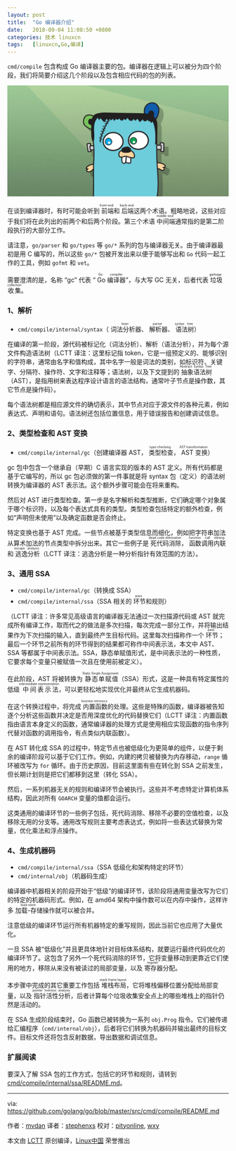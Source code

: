 ```yaml
---
layout: post
title:	"Go 编译器介绍"
date:	2018-09-04 11:08:50 +0800 
categories:	技术 linuxcn 
tags:	[linuxcn,Go,编译]
---
```



`cmd/compile` 包含构成 Go 编译器主要的包。编译器在逻辑上可以被分为四个阶段，我们将简要介绍这几个阶段以及包含相应代码的包的列表。


![](/Asserts/Images/album/201809/04/110843j9uhgeq9yh88hy8e.jpg)


在谈到编译器时，有时可能会听到<ruby> 前端 <rt>  front-end </rt></ruby>和<ruby> 后端 <rt>  back-end </rt></ruby>这两个术语。粗略地说，这些对应于我们将在此列出的前两个和后两个阶段。第三个术语<ruby> 中间端 <rt>  middle-end </rt></ruby>通常指的是第二阶段执行的大部分工作。


请注意，`go/parser` 和 `go/types` 等 `go/*` 系列的包与编译器无关。由于编译器最初是用 C 编写的，所以这些 `go/*` 包被开发出来以便于能够写出和 `Go` 代码一起工作的工具，例如 `gofmt` 和 `vet`。


需要澄清的是，名称 “gc” 代表 “<ruby> Go 编译器 <rt>  Go compiler </rt></ruby>”，与大写 GC 无关，后者代表<ruby> 垃圾收集 <rt>  garbage collection </rt></ruby>。


### 1、解析


* `cmd/compile/internal/syntax`（<ruby> 词法分析器 <rt>  lexer </rt></ruby>、<ruby> 解析器 <rt>  parser </rt></ruby>、<ruby> 语法树 <rt>  syntax tree </rt></ruby>）


在编译的第一阶段，源代码被标记化（词法分析）、解析（语法分析），并为每个源文件构造语法树（LCTT 译注：这里标记指 token，它是一组预定义的、能够识别的字符串，通常由名字和值构成，其中名字一般是词法的类别，如标识符、关键字、分隔符、操作符、文字和注释等；语法树，以及下文提到的<ruby> 抽象语法树 <rt>  Abstract Syntax Tree </rt></ruby>（AST），是指用树来表达程序设计语言的语法结构，通常叶子节点是操作数，其它节点是操作码）。


每个语法树都是相应源文件的确切表示，其中节点对应于源文件的各种元素，例如表达式、声明和语句。语法树还包括位置信息，用于错误报告和创建调试信息。


### 2、类型检查和 AST 变换


* `cmd/compile/internal/gc`（创建编译器 AST，<ruby> 类型检查 <rt>  type-checking </rt></ruby>，<ruby> AST 变换 <rt>  AST transformation </rt></ruby>）


gc 包中包含一个继承自（早期）C 语言实现的版本的 AST 定义。所有代码都是基于它编写的，所以 gc 包必须做的第一件事就是将 syntax 包（定义）的语法树转换为编译器的 AST 表示法。这个额外步骤可能会在将来重构。


然后对 AST 进行类型检查。第一步是名字解析和类型推断，它们确定哪个对象属于哪个标识符，以及每个表达式具有的类型。类型检查包括特定的额外检查，例如“声明但未使用”以及确定函数是否会终止。


特定变换也基于 AST 完成。一些节点被基于类型信息而细化，例如把字符串加法从算术加法的节点类型中拆分出来。其它一些例子是<ruby> 死代码消除 <rt>  dead code elimination </rt></ruby>，<ruby> 函数调用内联 <rt>  function call inlining </rt></ruby>和<ruby> 逃逸分析 <rt>  escape analysis </rt></ruby>（LCTT 译注：逃逸分析是一种分析指针有效范围的方法）。


### 3、通用 SSA


* `cmd/compile/internal/gc`（转换成 SSA）
* `cmd/compile/internal/ssa`（SSA 相关的<ruby> 环节 <rt>  pass </rt></ruby>和规则）


（LCTT 译注：许多常见高级语言的编译器无法通过一次扫描源代码或 AST 就完成所有编译工作，取而代之的做法是多次扫描，每次完成一部分工作，并将输出结果作为下次扫描的输入，直到最终产生目标代码。这里每次扫描称作一个<ruby> 环节 <rt>  pass </rt></ruby>；最后一个环节之前所有的环节得到的结果都可称作中间表示法，本文中 AST、SSA 等都属于中间表示法。SSA，静态单赋值形式，是中间表示法的一种性质，它要求每个变量只被赋值一次且在使用前被定义）。


在此阶段，AST 将被转换为<ruby> 静态单赋值 <rt>  Static Single Assignment </rt></ruby>（SSA）形式，这是一种具有特定属性的低级<ruby> 中间表示法 <rt>  intermediate representation </rt></ruby>，可以更轻松地实现优化并最终从它生成机器码。


在这个转换过程中，将完成<ruby> 内置函数 <rt>  function intrinsics </rt></ruby>的处理。这些是特殊的函数，编译器被告知逐个分析这些函数并决定是否用深度优化的代码替换它们（LCTT 译注：内置函数指由语言本身定义的函数，通常编译器的处理方式是使用相应实现函数的指令序列代替对函数的调用指令，有点类似内联函数）。


在 AST 转化成 SSA 的过程中，特定节点也被低级化为更简单的组件，以便于剩余的编译阶段可以基于它们工作。例如，内建的拷贝被替换为内存移动，`range` 循环被改写为 `for` 循环。由于历史原因，目前这里面有些在转化到 SSA 之前发生，但长期计划则是把它们都移到这里（转化 SSA）。


然后，一系列机器无关的规则和编译环节会被执行。这些并不考虑特定计算机体系结构，因此对所有 `GOARCH` 变量的值都会运行。


这类通用的编译环节的一些例子包括，死代码消除、移除不必要的空值检查，以及移除无用的分支等。通用改写规则主要考虑表达式，例如将一些表达式替换为常量，优化乘法和浮点操作。


### 4、生成机器码


* `cmd/compile/internal/ssa`（SSA 低级化和架构特定的环节）
* `cmd/internal/obj`（机器码生成）


编译器中机器相关的阶段开始于“低级”的编译环节，该阶段将通用变量改写为它们的特定的机器码形式。例如，在 amd64 架构中操作数可以在内存中操作，这样许多<ruby> 加载-存储 <rt>  load-store </rt></ruby>操作就可以被合并。


注意低级的编译环节运行所有机器特定的重写规则，因此当前它也应用了大量优化。


一旦 SSA 被“低级化”并且更具体地针对目标体系结构，就要运行最终代码优化的编译环节了。这包含了另外一个死代码消除的环节，它将变量移动到更靠近它们使用的地方，移除从来没有被读过的局部变量，以及<ruby> 寄存器 <rt>  register </rt></ruby>分配。


本步骤中完成的其它重要工作包括<ruby> 堆栈布局 <rt>  stack frame layout </rt></ruby>，它将堆栈偏移位置分配给局部变量，以及<ruby> 指针活性分析 <rt>  pointer liveness analysis </rt></ruby>，后者计算每个垃圾收集安全点上的哪些堆栈上的指针仍然是活动的。


在 SSA 生成阶段结束时，Go 函数已被转换为一系列 `obj.Prog` 指令。它们被传递给汇编程序（`cmd/internal/obj`），后者将它们转换为机器码并输出最终的目标文件。目标文件还将包含反射数据，导出数据和调试信息。


### 扩展阅读


要深入了解 SSA 包的工作方式，包括它的环节和规则，请转到 [cmd/compile/internal/ssa/README.md](https://github.com/golang/go/blob/master/src/cmd/compile/internal/ssa/README.md)。




---


via: <https://github.com/golang/go/blob/master/src/cmd/compile/README.md>


作者：[mvdan](https://github.com/mvdan) 译者：[stephenxs](https://github.com/stephenxs) 校对：[pityonline](https://github.com/pityonline), [wxy](https://github.com/wxy)


本文由 [LCTT](https://github.com/LCTT/TranslateProject) 原创编译，[Linux中国](https://linux.cn/) 荣誉推出
